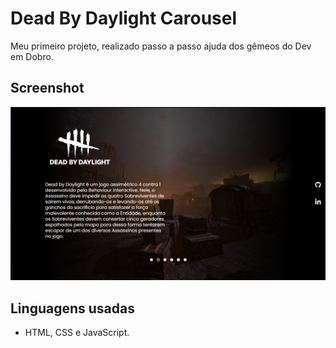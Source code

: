 # Dead By Daylight Carousel

Meu primeiro projeto, realizado passo a passo ajuda dos gêmeos do Dev em Dobro.

## Screenshot

![](./Screenshot_2.png)

## Linguagens usadas

- HTML, CSS e JavaScript.
